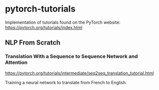 # pytorch-tutorials
Implementation of tutorials found on the PyTorch website: https://pytorch.org/tutorials/index.html

## NLP From Scratch

### Translation With a Sequence to Sequence Network and Attention
https://pytorch.org/tutorials/intermediate/seq2seq_translation_tutorial.html

Training a neural network to translate from French to English.
